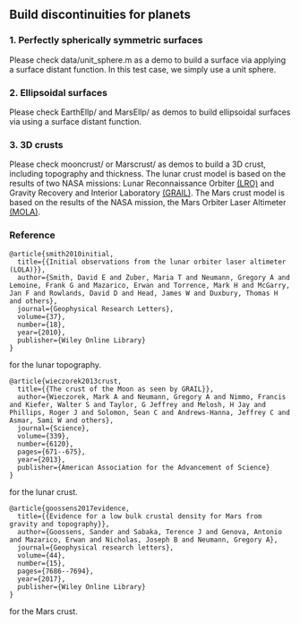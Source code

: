 ## Build discontinuities for planets

### 1. Perfectly spherically symmetric surfaces 
Please check data/unit_sphere.m as a demo to build a surface via applying a surface distant function. 
In this test case, we simply use a unit sphere. 

### 2. Ellipsoidal surfaces
Please check EarthEllp/ and MarsEllp/ as demos to build ellipsoidal surfaces via using a surface distant function. 

### 3. 3D crusts 
Please check mooncrust/ or Marscrust/ as demos to build a 3D crust, including topography and thickness. 
The lunar crust model is based on the results of two NASA missions: Lunar Reconnaissance Orbiter [(LRO)](https://agupubs.onlinelibrary.wiley.com/doi/full/10.1029/2010GL043751) and Gravity Recovery and Interior Laboratory [(GRAIL)](https://science.sciencemag.org/content/339/6120/671). 
The Mars crust model is based on the results of the NASA mission, the Mars Orbiter Laser Altimeter [(MOLA)](https://attic.gsfc.nasa.gov/mola/). 

### Reference 
~~~
@article{smith2010initial,
  title={{Initial observations from the lunar orbiter laser altimeter (LOLA)}},
  author={Smith, David E and Zuber, Maria T and Neumann, Gregory A and Lemoine, Frank G and Mazarico, Erwan and Torrence, Mark H and McGarry, Jan F and Rowlands, David D and Head, James W and Duxbury, Thomas H and others},
  journal={Geophysical Research Letters},
  volume={37},
  number={18},
  year={2010},
  publisher={Wiley Online Library}
}
~~~
for the lunar topography. 
~~~
@article{wieczorek2013crust,
  title={{The crust of the Moon as seen by GRAIL}},
  author={Wieczorek, Mark A and Neumann, Gregory A and Nimmo, Francis and Kiefer, Walter S and Taylor, G Jeffrey and Melosh, H Jay and Phillips, Roger J and Solomon, Sean C and Andrews-Hanna, Jeffrey C and Asmar, Sami W and others},
  journal={Science},
  volume={339},
  number={6120},
  pages={671--675},
  year={2013},
  publisher={American Association for the Advancement of Science}
}
~~~
for the lunar crust. 
~~~
@article{goossens2017evidence,
  title={{Evidence for a low bulk crustal density for Mars from gravity and topography}},
  author={Goossens, Sander and Sabaka, Terence J and Genova, Antonio and Mazarico, Erwan and Nicholas, Joseph B and Neumann, Gregory A},
  journal={Geophysical research letters},
  volume={44},
  number={15},
  pages={7686--7694},
  year={2017},
  publisher={Wiley Online Library}
}
~~~
for the Mars crust. 
